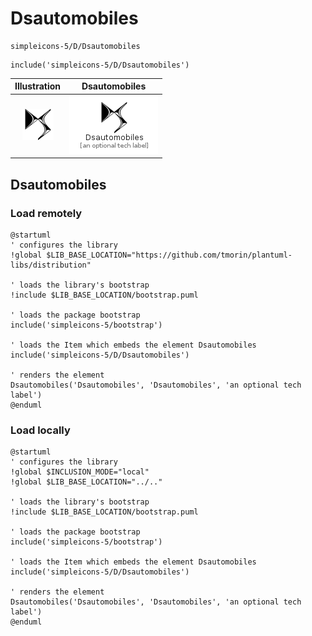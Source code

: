 # Dsautomobiles


```text
simpleicons-5/D/Dsautomobiles
```

```text
include('simpleicons-5/D/Dsautomobiles')
```



| Illustration | Dsautomobiles |
| :---: | :---: |
| ![illustration for Illustration](../../simpleicons-5/D/Dsautomobiles.png) | ![illustration for Dsautomobiles](../../simpleicons-5/D/Dsautomobiles.Local.png) |




## Dsautomobiles

### Load remotely
```plantuml
@startuml
' configures the library
!global $LIB_BASE_LOCATION="https://github.com/tmorin/plantuml-libs/distribution"

' loads the library's bootstrap
!include $LIB_BASE_LOCATION/bootstrap.puml

' loads the package bootstrap
include('simpleicons-5/bootstrap')

' loads the Item which embeds the element Dsautomobiles
include('simpleicons-5/D/Dsautomobiles')

' renders the element
Dsautomobiles('Dsautomobiles', 'Dsautomobiles', 'an optional tech label')
@enduml
```

### Load locally
```plantuml
@startuml
' configures the library
!global $INCLUSION_MODE="local"
!global $LIB_BASE_LOCATION="../.."

' loads the library's bootstrap
!include $LIB_BASE_LOCATION/bootstrap.puml

' loads the package bootstrap
include('simpleicons-5/bootstrap')

' loads the Item which embeds the element Dsautomobiles
include('simpleicons-5/D/Dsautomobiles')

' renders the element
Dsautomobiles('Dsautomobiles', 'Dsautomobiles', 'an optional tech label')
@enduml
```

